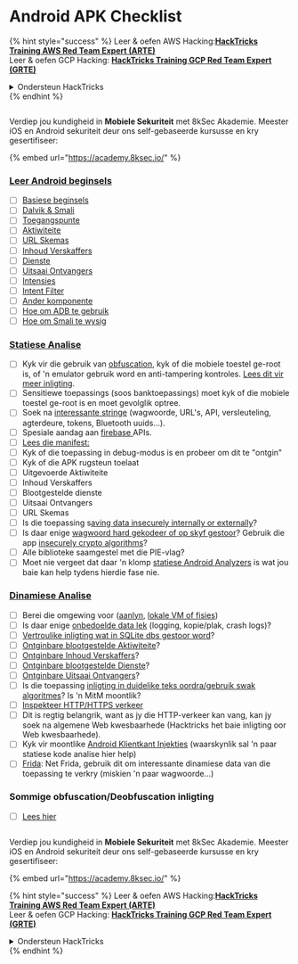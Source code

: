 # Android APK Checklist

{% hint style="success" %}
Leer & oefen AWS Hacking:<img src="/.gitbook/assets/arte.png" alt="" data-size="line">[**HackTricks Training AWS Red Team Expert (ARTE)**](https://training.hacktricks.xyz/courses/arte)<img src="/.gitbook/assets/arte.png" alt="" data-size="line">\
Leer & oefen GCP Hacking: <img src="/.gitbook/assets/grte.png" alt="" data-size="line">[**HackTricks Training GCP Red Team Expert (GRTE)**<img src="/.gitbook/assets/grte.png" alt="" data-size="line">](https://training.hacktricks.xyz/courses/grte)

<details>

<summary>Ondersteun HackTricks</summary>

* Kyk na die [**subskripsie planne**](https://github.com/sponsors/carlospolop)!
* **Sluit aan by die** 💬 [**Discord groep**](https://discord.gg/hRep4RUj7f) of die [**telegram groep**](https://t.me/peass) of **volg** ons op **Twitter** 🐦 [**@hacktricks\_live**](https://twitter.com/hacktricks\_live)**.**
* **Deel hacking truuks deur PRs in te dien na die** [**HackTricks**](https://github.com/carlospolop/hacktricks) en [**HackTricks Cloud**](https://github.com/carlospolop/hacktricks-cloud) github repos.

</details>
{% endhint %}

<figure><img src="/.gitbook/assets/image (2).png" alt=""><figcaption></figcaption></figure>

Verdiep jou kundigheid in **Mobiele Sekuriteit** met 8kSec Akademie. Meester iOS en Android sekuriteit deur ons self-gebaseerde kursusse en kry gesertifiseer:

{% embed url="https://academy.8ksec.io/" %}

### [Leer Android beginsels](android-app-pentesting/#2-android-application-fundamentals)

* [ ] [Basiese beginsels](android-app-pentesting/#fundamentals-review)
* [ ] [Dalvik & Smali](android-app-pentesting/#dalvik--smali)
* [ ] [Toegangspunte](android-app-pentesting/#application-entry-points)
* [ ] [Aktiwiteite](android-app-pentesting/#launcher-activity)
* [ ] [URL Skemas](android-app-pentesting/#url-schemes)
* [ ] [Inhoud Verskaffers](android-app-pentesting/#services)
* [ ] [Dienste](android-app-pentesting/#services-1)
* [ ] [Uitsaai Ontvangers](android-app-pentesting/#broadcast-receivers)
* [ ] [Intensies](android-app-pentesting/#intents)
* [ ] [Intent Filter](android-app-pentesting/#intent-filter)
* [ ] [Ander komponente](android-app-pentesting/#other-app-components)
* [ ] [Hoe om ADB te gebruik](android-app-pentesting/#adb-android-debug-bridge)
* [ ] [Hoe om Smali te wysig](android-app-pentesting/#smali)

### [Statiese Analise](android-app-pentesting/#static-analysis)

* [ ] Kyk vir die gebruik van [obfuscation](android-checklist.md#some-obfuscation-deobfuscation-information), kyk of die mobiele toestel ge-root is, of 'n emulator gebruik word en anti-tampering kontroles. [Lees dit vir meer inligting](android-app-pentesting/#other-checks).
* [ ] Sensitiewe toepassings (soos banktoepassings) moet kyk of die mobiele toestel ge-root is en moet gevolglik optree.
* [ ] Soek na [interessante stringe](android-app-pentesting/#looking-for-interesting-info) (wagwoorde, URL's, API, versleuteling, agterdeure, tokens, Bluetooth uuids...).
* [ ] Spesiale aandag aan [firebase ](android-app-pentesting/#firebase)APIs.
* [ ] [Lees die manifest:](android-app-pentesting/#basic-understanding-of-the-application-manifest-xml)
* [ ] Kyk of die toepassing in debug-modus is en probeer om dit te "ontgin"
* [ ] Kyk of die APK rugsteun toelaat
* [ ] Uitgevoerde Aktiwiteite
* [ ] Inhoud Verskaffers
* [ ] Blootgestelde dienste
* [ ] Uitsaai Ontvangers
* [ ] URL Skemas
* [ ] Is die toepassing s[aving data insecurely internally or externally](android-app-pentesting/#insecure-data-storage)?
* [ ] Is daar enige [wagwoord hard gekodeer of op skyf gestoor](android-app-pentesting/#poorkeymanagementprocesses)? Gebruik die app [insecurely crypto algorithms](android-app-pentesting/#useofinsecureandordeprecatedalgorithms)?
* [ ] Alle biblioteke saamgestel met die PIE-vlag?
* [ ] Moet nie vergeet dat daar 'n klomp [statiese Android Analyzers](android-app-pentesting/#automatic-analysis) is wat jou baie kan help tydens hierdie fase nie.

### [Dinamiese Analise](android-app-pentesting/#dynamic-analysis)

* [ ] Berei die omgewing voor ([aanlyn](android-app-pentesting/#online-dynamic-analysis), [lokale VM of fisies](android-app-pentesting/#local-dynamic-analysis))
* [ ] Is daar enige [onbedoelde data lek](android-app-pentesting/#unintended-data-leakage) (logging, kopie/plak, crash logs)?
* [ ] [Vertroulike inligting wat in SQLite dbs gestoor word](android-app-pentesting/#sqlite-dbs)?
* [ ] [Ontginbare blootgestelde Aktiwiteite](android-app-pentesting/#exploiting-exported-activities-authorisation-bypass)?
* [ ] [Ontginbare Inhoud Verskaffers](android-app-pentesting/#exploiting-content-providers-accessing-and-manipulating-sensitive-information)?
* [ ] [Ontginbare blootgestelde Dienste](android-app-pentesting/#exploiting-services)?
* [ ] [Ontginbare Uitsaai Ontvangers](android-app-pentesting/#exploiting-broadcast-receivers)?
* [ ] Is die toepassing [inligting in duidelike teks oordra/gebruik swak algoritmes](android-app-pentesting/#insufficient-transport-layer-protection)? Is 'n MitM moontlik?
* [ ] [Inspekteer HTTP/HTTPS verkeer](android-app-pentesting/#inspecting-http-traffic)
* [ ] Dit is regtig belangrik, want as jy die HTTP-verkeer kan vang, kan jy soek na algemene Web kwesbaarhede (Hacktricks het baie inligting oor Web kwesbaarhede).
* [ ] Kyk vir moontlike [Android Klientkant Injekties](android-app-pentesting/#android-client-side-injections-and-others) (waarskynlik sal 'n paar statiese kode analise hier help)
* [ ] [Frida](android-app-pentesting/#frida): Net Frida, gebruik dit om interessante dinamiese data van die toepassing te verkry (miskien 'n paar wagwoorde...)

### Sommige obfuscation/Deobfuscation inligting

* [ ] [Lees hier](android-app-pentesting/#obfuscating-deobfuscating-code)

<figure><img src="/.gitbook/assets/image (2).png" alt=""><figcaption></figcaption></figure>

Verdiep jou kundigheid in **Mobiele Sekuriteit** met 8kSec Akademie. Meester iOS en Android sekuriteit deur ons self-gebaseerde kursusse en kry gesertifiseer:

{% embed url="https://academy.8ksec.io/" %}

{% hint style="success" %}
Leer & oefen AWS Hacking:<img src="/.gitbook/assets/arte.png" alt="" data-size="line">[**HackTricks Training AWS Red Team Expert (ARTE)**](https://training.hacktricks.xyz/courses/arte)<img src="/.gitbook/assets/arte.png" alt="" data-size="line">\
Leer & oefen GCP Hacking: <img src="/.gitbook/assets/grte.png" alt="" data-size="line">[**HackTricks Training GCP Red Team Expert (GRTE)**<img src="/.gitbook/assets/grte.png" alt="" data-size="line">](https://training.hacktricks.xyz/courses/grte)

<details>

<summary>Ondersteun HackTricks</summary>

* Kyk na die [**subskripsie planne**](https://github.com/sponsors/carlospolop)!
* **Sluit aan by die** 💬 [**Discord groep**](https://discord.gg/hRep4RUj7f) of die [**telegram groep**](https://t.me/peass) of **volg** ons op **Twitter** 🐦 [**@hacktricks\_live**](https://twitter.com/hacktricks\_live)**.**
* **Deel hacking truuks deur PRs in te dien na die** [**HackTricks**](https://github.com/carlospolop/hacktricks) en [**HackTricks Cloud**](https://github.com/carlospolop/hacktricks-cloud) github repos.

</details>
{% endhint %}
